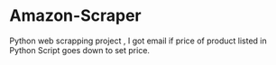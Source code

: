 # Amazon-Scraper
Python web scrapping project , I got email if price of product listed in Python Script goes down to set price.
<p align="center" width="100%">
   <!-- <img width="70%" src="mails.png" alt="amanda"> -->
</p>
